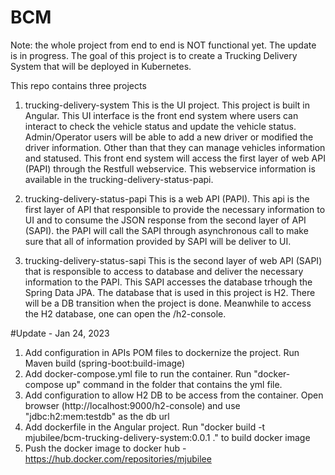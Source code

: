 # BCM

Note: the whole project from end to end is NOT functional yet. The update is in progress. 
The goal of this project is to create a Trucking Delivery System that will be deployed in Kubernetes.


This repo contains three projects
1. trucking-delivery-system
    This is the UI project. This project is built in Angular. This UI interface is the front end system where users can interact to check the vehicle status and update the vehicle status. Admin/Operator users will be able to add a new driver or modified the driver information. Other than that they can manage vehicles information and statused.
    This front end system will access the first layer of web API (PAPI) through the Restfull webservice. This webservice information is available in the trucking-delivery-status-papi.
    
2. trucking-delivery-status-papi
    This is a web API (PAPI). This api is the first layer of API that responsible to provide the necessary information to UI and to consume the JSON response from the second layer of API (SAPI). the PAPI will call the SAPI through asynchronous call to make sure that all of information provided by SAPI will be deliver to UI. 
    
3. trucking-delivery-status-sapi
    This is the second layer of web API (SAPI) that is responsible to access to database and deliver the necessary information to the PAPI. This SAPI accesses the database trhough the Spring Data JPA. The database that is used in this project is H2. There will be a DB transition when the project is done. Meanwhile to access the H2 database, one can open the <SAPI domain url>/h2-console.


#Update - Jan 24, 2023
1. Add configuration in APIs POM files to dockernize the project. Run Maven build (spring-boot:build-image)
2. Add docker-compose.yml file to run the container. Run "docker-compose up" command in the folder that contains the yml file.
3. Add configuration to allow H2 DB to be access from the container. Open browser (http://localhost:9000/h2-console) and use "jdbc:h2:mem:testdb" as the db url
4. Add dockerfile in the Angular project. Run "docker build -t mjubilee/bcm-trucking-delivery-system:0.0.1 ." to build docker image
5. Push the docker image to docker hub - https://hub.docker.com/repositories/mjubilee
    

